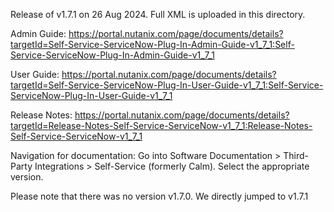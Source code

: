 Release of v1.7.1 on 26 Aug 2024. Full XML is uploaded in this directory.

Admin Guide: https://portal.nutanix.com/page/documents/details?targetId=Self-Service-ServiceNow-Plug-In-Admin-Guide-v1_7_1:Self-Service-ServiceNow-Plug-In-Admin-Guide-v1_7_1

User Guide: https://portal.nutanix.com/page/documents/details?targetId=Self-Service-ServiceNow-Plug-In-User-Guide-v1_7_1:Self-Service-ServiceNow-Plug-In-User-Guide-v1_7_1

Release Notes: https://portal.nutanix.com/page/documents/details?targetId=Release-Notes-Self-Service-ServiceNow-v1_7_1:Release-Notes-Self-Service-ServiceNow-v1_7_1

Navigation for documentation: Go into Software Documentation > Third-Party Integrations > Self-Service (formerly Calm). Select the appropriate version.

Please note that there was no version v1.7.0. We directly jumped to v1.7.1
